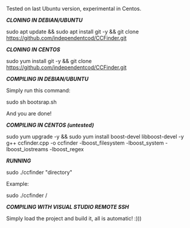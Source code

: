 Tested on last Ubuntu version, experimental in Centos.

***CLONING IN DEBIAN/UBUNTU***

sudo apt update && sudo apt install git -y && git clone https://github.com/independentcod/CCFinder.git

***CLONING IN CENTOS***

sudo yum install git  -y && git clone https://github.com/independentcod/CCFinder.git

***COMPILING IN DEBIAN/UBUNTU***

Simply run this command:

sudo sh bootsrap.sh

And you are done!


***COMPILING IN CENTOS (untested)***

sudo yum upgrade -y && sudo yum install boost-devel libboost-devel -y
g++ ccfinder.cpp -o ccfinder -lboost_filesystem -lboost_system -lboost_iostreams -lboost_regex

***RUNNING***

sudo ./ccfinder "directory"

Example:

sudo ./ccfinder /

***COMPILING WITH VISUAL STUDIO REMOTE SSH***

Simply load the project and build it, all is automatic! :)))
